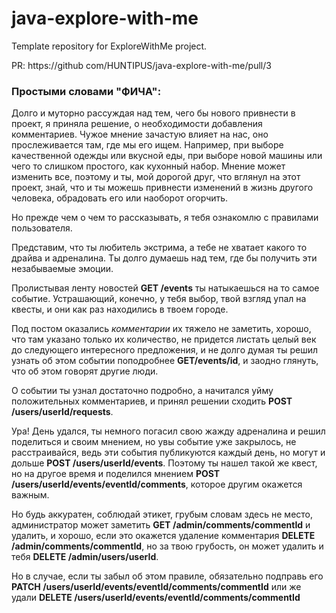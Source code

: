 # java-explore-with-me
Template repository for ExploreWithMe project.


PR: https://github com/HUNTIPUS/java-explore-with-me/pull/3

### Простыми словами "ФИЧА":

Долго и муторно рассуждая над тем, чего бы нового привнести в проект, я приняла решение,
о необходимости добавления комментариев. Чужое мнение зачастую влияет на нас, оно прослеживается
там, где мы его ищем. Например, при выборе качественной одежды или вкусной еды,
при выборе новой машины или чего то слишком простого, как кухонный набор.
Мнение может изменить все, поэтому и ты, мой дорогой друг, что вглянул на этот проект, знай, что
и ты можешь привнести изменений в жизнь другого человека, обрадовать его или наоборот огорчить.


Но прежде чем о чем то рассказывать, я тебя ознакомлю с правилами пользователя.


Представим, что ты любитель экстрима, а тебе не хватает какого то драйва и адреналина.
Ты долго думаешь над тем, где бы получить эти незабываемые эмоции.

Пролистывая ленту новостей **GET /events** ты натыкаешься на то самое событие.
Устрашающий, конечно, у тебя выбор, твой взгляд упал на квесты, и они как раз находились в твоем городе.

Под постом оказались _комментарии_ их тяжело не заметить, хорошо, что там указано только их количество,
не придется листать целый век до следующего интересного предложения, и не долго думая ты решил узнать об этом событии
поподробнее **GET/events/id**, и заодно глянуть, что об этом говорят другие люди.

О событии ты узнал достаточно подробно, а начитался уйму положительных комментариев, и принял решении сходить
**POST /users/userId/requests**.

Ура! День удался, ты немного погасил свою жажду адреналина и решил поделиться и своим мнением,
но увы событие уже закрылось, не расстраивайся, ведь эти события публикуются каждый день, но могут и дольше
**POST /users/userId/events**.
Поэтому ты нашел такой же квест, но на другое время и поделился мнением 
**POST /users/userId/events/eventId/comments**, которое другим окажется важным. 

Но будь аккуратен, соблюдай этикет, грубым словам здесь не место, администратор может заметить 
**GET /admin/comments/commentId** и удалить, 
и хорошо, если это окажется удаление комментария **DELETE /admin/comments/commentId**, но за твою грубость, 
он может удалить и тебя **DELETE /admin/users/userId**. 

Но в случае, если ты забыл об этом правиле, обязательно подправь его 
**PATCH /users/userId/events/eventId/comments/commentId** или же
удали **DELETE /users/userId/events/eventId/comments/commentId**





